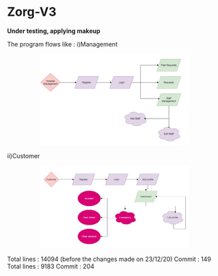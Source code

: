 # Zorg-V3
**Under testing, applying makeup**

The program flows like :
i)Management
<p align="center">
  <img src="/static/zorghr.png" width="350" alt="accessibility text">
</p>

ii)Customer
<p align="center">
  <img src="/static/zorgcr.png" width="350" alt="customer">
</p>
Total lines : 14094 (before the changes made on 23/12/20) Commit : 149
Total lines : 9183 Commit : 204